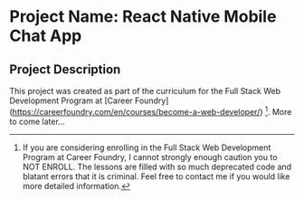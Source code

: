 # Project Name: React Native Mobile Chat App

## Project Description
This project was created as part of the curriculum for the Full Stack Web Development Program at [Career Foundry] (https://careerfoundry.com/en/courses/become-a-web-developer/) [^1]. More to come later...

[^1]: If you are considering enrolling in the Full Stack Web Development Program at Career Foundry, I cannot strongly enough caution you to NOT ENROLL. The lessons are filled with so much deprecated code and blatant errors that it is criminal. Feel free to contact me if you would like more detailed information.

